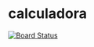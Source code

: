 # calculadora

[![Board Status](https://dev.azure.com/metAgilTecPrev/93688665-5826-4737-976f-76e83107d67b/e61b0592-943c-4302-9b32-5a618c561d65/_apis/work/boardbadge/e80d6351-1798-4062-89b4-fa02d0a1dc8e?columnOptions=1)](https://dev.azure.com/metAgilTecPrev/93688665-5826-4737-976f-76e83107d67b/_boards/board/t/e61b0592-943c-4302-9b32-5a618c561d65/Microsoft.RequirementCategory/)
